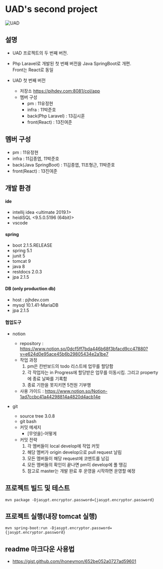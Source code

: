 UAD's second project
====
![UAD](https://user-images.githubusercontent.com/47667821/64473706-fb272880-d1a4-11e9-88a8-9fbfbb133038.png)

설명
----
- UAD 프로젝트의 두 번째 버전.
 
- Php Laravel로 개발된 첫 번째 버전을 Java SpringBoot로 개편. 
<br>Front는 React로 동일
    
- UAD 첫 번째 버전    
    - 저장소
        https://pjhdev.com:8081/col/app
    - 멤버 구성 
        - pm : 11유정현
        - infra : 11박준호 
        - back(Php Laravel) : 13김시훈
        - front(React) : 13진여준

멤버 구성
----
- pm : 11유정현
- infra : 11김종엽, 11박준호 
- back(Java SpringBoot) : 11김종엽, 11조형근, 11박준호
- front(React) : 13진여준

개발 환경
----
#### ide
- intellij idea <ultimate 2019.1>
- heidiSQL <9.5.0.5196 (64bit)>
- vscode
#### spring
- boot 2.1.5.RELEASE
- spring 5.1
- junit 5
- tomcat 9
- java 8
- restdocs 2.0.3
- jpa 2.1.5
#### DB (only production db)
- host : pjhdev.com
- mysql 10.1.41-MariaDB
- jpa 2.1.5
#### 협업도구
- notion
    - repository : https://www.notion.so/0dcf5ff7bda446b68f3bfacd9cc47880?v=e624d0e95ace45b6b29805434e2a1be7
    - 작업 과정
        1. pm은 칸반보드의 todo 리스트에 업무를 할당함
        2. 각 작업자는 in Progress에 할당받은 업무를 이동시킴. 그리고 property에 종료 날짜를 기록함
        3. 종료 기한을 못지키면 5천원 기부행
    - 사용 가이드 : https://www.notion.so/Notion-1ad7ccbc41a44298814a4820d4acb14e
    
- git
    - source tree 3.0.8
    - git bash
    - 커밋 메세지
        - [무엇을]-어떻게
    - 커밋 전략
        1. 각 멤버들이 local develop에 작업 커밋
        2. 해당 멤버가 origin develop으로 pull request 날림
        3. 모든 멤버들이 해당 request에 코멘트를 남김
        4. 모든 멤버들의 확인이 끝나면 pm이 develop에 풀 땡김
        5. 참고로 master는 개발 완료 후 운영을 시작하면 운영할 예정
                    
프로젝트 빌드 및 테스트
----
    mvn package -Djasypt.encryptor.password={jasypt.encryptor.password}
                    
프로젝트 실행(내장 tomcat 실행)
----
    mvn spring-boot:run -Djasypt.encryptor.password={jasypt.encryptor.password}
 
readme 마크다운 사용법
----
- https://gist.github.com/ihoneymon/652be052a0727ad59601
